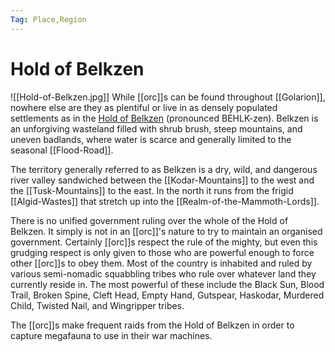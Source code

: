 ```yaml
---
Tag: Place,Region
---
```

# Hold of Belkzen
![[Hold-of-Belkzen.jpg]]
While [[orc]]s can be found throughout [[Golarion]], nowhere else are they as plentiful or live in as densely populated settlements as in the [Hold of Belkzen](https://pathfinderwiki.com/wiki/Hold_of_Belkzen) (pronounced BEHLK-zen). Belkzen is an unforgiving wasteland filled with shrub brush, steep mountains, and uneven badlands, where water is scarce and generally limited to the seasonal [[Flood-Road]].

The territory generally referred to as Belkzen is a dry, wild, and dangerous river valley sandwiched between the [[Kodar-Mountains]] to the west and the [[Tusk-Mountains]] to the east. In the north it runs from the frigid [[Algid-Wastes]] that stretch up into the [[Realm-of-the-Mammoth-Lords]].

There is no unified government ruling over the whole of the Hold of Belkzen. It simply is not in an [[orc]]'s nature to try to maintain an organised government. Certainly [[orc]]s respect the rule of the mighty, but even this grudging respect is only given to those who are powerful enough to force other [[orc]]s to obey them. Most of the country is inhabited and ruled by various semi-nomadic squabbling tribes who rule over whatever land they currently reside in. The most powerful of these include the Black Sun, Blood Trail, Broken Spine, Cleft Head, Empty Hand, Gutspear, Haskodar, Murdered Child, Twisted Nail, and Wingripper tribes.

The [[orc]]s make frequent raids from the Hold of Belkzen in order to capture megafauna to use in their war machines. 